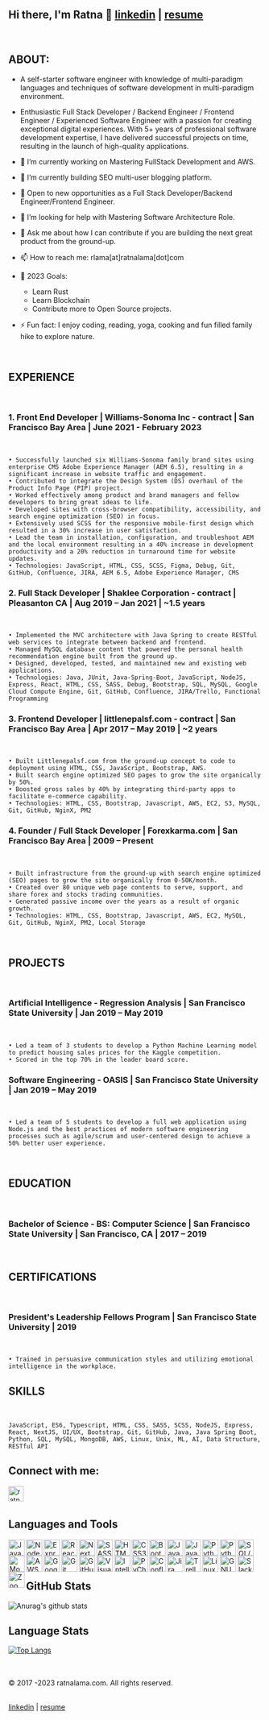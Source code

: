 ## Hi there, I'm Ratna 👋 [linkedin] | [resume]

<br>

## ABOUT:

- A self-starter software engineer with knowledge of multi-paradigm languages and techniques
  of software development in multi-paradigm environment.

- Enthusiastic Full Stack Developer / Backend Engineer / Frontend Engineer / Experienced Software Engineer with a passion for creating exceptional digital experiences. With 5+ years of professional software development expertise, I have delivered successful projects on time, resulting in the launch of high-quality applications.

- 🔭 I’m currently working on Mastering FullStack Development and AWS.
- 🌱 I’m currently building SEO multi-user blogging platform.
- 👯 Open to new opportunities as a Full Stack Developer/Backend Engineer/Frontend Engineer.
- 🤔 I’m looking for help with Mastering Software Architecture Role.
- 💬 Ask me about how I can contribute if you are building the next great product from the ground-up.
- 📫 How to reach me: rlama[at]ratnalama[dot]com
- 🥅 2023 Goals:
  - Learn Rust
  - Learn Blockchain
  - Contribute more to Open Source projects.
- ⚡ Fun fact: I enjoy coding, reading, yoga, cooking and fun filled family hike to explore nature.
  <br>

<br>

## EXPERIENCE

<br>

### 1. Front End Developer | Williams-Sonoma Inc - contract | San Francisco Bay Area | June 2021 - February 2023

<br>

```
• Successfully launched six Williams-Sonoma family brand sites using enterprise CMS Adobe Experience Manager (AEM 6.5), resulting in a  significant increase in website traffic and engagement.
• Contributed to integrate the Design System (DS) overhaul of the Product Info Page (PIP) project.
• Worked effectively among product and brand managers and fellow developers to bring great ideas to life.
• Developed sites with cross-browser compatibility, accessibility, and search engine optimization (SEO) in focus.
• Extensively used SCSS for the responsive mobile-first design which resulted in a 30% increase in user satisfaction.
• Lead the team in installation, configuration, and troubleshoot AEM and the local environment resulting in a 40% increase in development productivity and a 20% reduction in turnaround time for website updates.
• Technologies: JavaScript, HTML, CSS, SCSS, Figma, Debug, Git, GitHub, Confluence, JIRA, AEM 6.5, Adobe Experience Manager, CMS
```

### 2. Full Stack Developer | Shaklee Corporation - contract | Pleasanton CA | Aug 2019 – Jan 2021 | ~1.5 years

<br>

```
• Implemented the MVC architecture with Java Spring to create RESTful web services to integrate between backend and frontend.
• Managed MySQL database content that powered the personal health recommendation engine built from the ground up.
• Designed, developed, tested, and maintained new and existing web applications.
• Technologies: Java, JUnit, Java-Spring-Boot, JavaScript, NodeJS, Express, React, HTML, CSS, SASS, Debug, Bootstrap, SQL, MySQL, Google Cloud Compute Engine, Git, GitHub, Confluence, JIRA/Trello, Functional Programming
```

### 3. Frontend Developer | littlenepalsf.com - contract | San Francisco Bay Area | Apr 2017 – May 2019 | ~2 years

<br>

```
• Built Littlenepalsf.com from the ground-up concept to code to deployment using HTML, CSS, JavaScript, Bootstrap, AWS.
• Built search engine optimized SEO pages to grow the site organically by 50%.
• Boosted gross sales by 40% by integrating third-party apps to facilitate e-commerce capability.
• Technologies: HTML, CSS, Bootstrap, Javascript, AWS, EC2, S3, MySQL, Git, GitHub, NginX, PM2
```

### 4. Founder / Full Stack Developer | Forexkarma.com | San Francisco Bay Area | 2009 – Present

<br>

```
• Built infrastructure from the ground-up with search engine optimized (SEO) pages to grow the site organically from 0-50K/month.
• Created over 80 unique web page contents to serve, support, and share forex and stocks trading communities.
• Generated passive income over the years as a result of organic growth.
• Technologies: HTML, CSS, Bootstrap, Javascript, AWS, EC2, MySQL, Git, GitHub, NginX, PM2, Local Storage

```

<br>

## PROJECTS

<br>

### Artificial Intelligence - Regression Analysis | San Francisco State University | Jan 2019 – May 2019

<br>

```
• Led a team of 3 students to develop a Python Machine Learning model to predict housing sales prices for the Kaggle competition.
• Scored in the top 70% in the leader board score.
```

### Software Engineering - OASIS | San Francisco State University | Jan 2019 – May 2019

<br>

```
• Led a team of 5 students to develop a full web application using Node.js and the best practices of modern software engineering processes such as agile/scrum and user-centered design to achieve a 50% better user experience.
```

<br>

## EDUCATION

<br>

### Bachelor of Science - BS: Computer Science | San Francisco State University | San Francisco, CA | 2017 – 2019

<br>

## CERTIFICATIONS

<br>

### President's Leadership Fellows Program | San Francisco State University | 2019

<br>

```
• Trained in persuasive communication styles and utilizing emotional intelligence in the workplace.
```

## SKILLS

<br>

```
JavaScript, ES6, Typescript, HTML, CSS, SASS, SCSS, NodeJS, Express, React, NextJS, UI/UX, Bootstrap, Git, GitHub, Java, Java Spring Boot, Python, SQL, MySQL, MongoDB, AWS, Linux, Unix, ML, AI, Data Structure, RESTful API
```

## Connect with me:

<!-- [<img align="left" alt="ratnalama.com" width="30px" src="https://raw.githubusercontent.com/iconic/open-iconic/master/svg/globe.svg" />][website] -->

[<img align="left" alt="ratna-lama-linkedin" width="30px" src="https://cdn.jsdelivr.net/npm/simple-icons@v3/icons/linkedin.svg" />][linkedin]

<br /> <br />

## Languages and Tools

<img align="left" alt="JavaScript" height="32" width="32" src="https://cdn.jsdelivr.net/npm/simple-icons@v4/icons/javascript.svg" />
<img align="left" alt="NodeJS" height="32" width="32" src="https://cdn.jsdelivr.net/npm/simple-icons@v4/icons/node-dot-js.svg" />
<img align="left" alt="Express" height="32" width="32" src="https://cdn.jsdelivr.net/npm/simple-icons@v4/icons/express.svg" />
<img align="left" alt="React" height="32" width="32" src="https://cdn.jsdelivr.net/npm/simple-icons@v4/icons/react.svg" />
<img align="left" alt="NextJs" height="32" width="32" src="https://cdn.jsdelivr.net/npm/simple-icons@v4/icons/next-dot-js.svg" />
<img align="left" alt="SASS/SCSS" height="32" width="32" src="https://cdn.jsdelivr.net/npm/simple-icons@v4/icons/sass.svg" />
<img align="left" alt="HTML5" height="32" width="32" src="https://cdn.jsdelivr.net/npm/simple-icons@v4/icons/html5.svg" />
<img align="left" alt="CSS3" height="32" width="32" src="https://cdn.jsdelivr.net/npm/simple-icons@v4/icons/css3.svg" />
<img align="left" alt="Bootstrap" height="32" width="32" src="https://cdn.jsdelivr.net/npm/simple-icons@v4/icons/bootstrap.svg" />
<img align="left" alt="Java" height="32" width="32" src="https://cdn.jsdelivr.net/npm/simple-icons@v4/icons/java.svg" />
<img align="left" alt="Java Spring Boot" height="32" width="32" src="https://cdn.jsdelivr.net/npm/simple-icons@v4/icons/spring.svg" />
<img align="left" alt="Python" height="32" width="32" src="https://cdn.jsdelivr.net/npm/simple-icons@v4/icons/python.svg" />
<img align="left" alt="Python Flask" height="32" width="32" src="https://cdn.jsdelivr.net/npm/simple-icons@v4/icons/flask.svg" />
<img align="left" alt="SQL/MySQL" height="32" width="32" src="https://cdn.jsdelivr.net/npm/simple-icons@v4/icons/mysql.svg" />
<img align="left" alt="MongoDB" height="32" width="32" src="https://cdn.jsdelivr.net/npm/simple-icons@v4/icons/mongodb.svg" />
<img align="left" alt="AWS" height="32" width="32" src="https://cdn.jsdelivr.net/npm/simple-icons@v4/icons/amazonaws.svg" />
<img align="left" alt="Google Cloud Platform" height="32" width="32" src="https://cdn.jsdelivr.net/npm/simple-icons@v4/icons/googlecloud.svg" />
<img align="left" alt="Git" height="32" width="32" src="https://cdn.jsdelivr.net/npm/simple-icons@v4/icons/git.svg" />
<img align="left" alt="GitHub" height="32" width="32" src="https://cdn.jsdelivr.net/npm/simple-icons@v4/icons/github.svg" />
<img align="left" alt="VisualStudioCode" height="32" width="32" src="https://cdn.jsdelivr.net/npm/simple-icons@v4/icons/visualstudiocode.svg" />
<img align="left" alt="IntelliJIdea" height="32" width="32" src="https://cdn.jsdelivr.net/npm/simple-icons@v4/icons/intellijidea.svg" />
<img align="left" alt="PyCharm" height="32" width="32" src="https://cdn.jsdelivr.net/npm/simple-icons@v4/icons/pycharm.svg" />
<img align="left" alt="Confluence" height="32" width="32" src="https://cdn.jsdelivr.net/npm/simple-icons@v4/icons/confluence.svg" />
<img align="left" alt="Jira" height="32" width="32" src="https://cdn.jsdelivr.net/npm/simple-icons@v4/icons/jira.svg" />
<img align="left" alt="Trello" height="32" width="32" src="https://cdn.jsdelivr.net/npm/simple-icons@v4/icons/trello.svg" />
<img align="left" alt="Linux" height="32" width="32" src="https://cdn.jsdelivr.net/npm/simple-icons@v4/icons/linux.svg" />
<img align="left" alt="GNU Bash" height="32" width="32" src="https://cdn.jsdelivr.net/npm/simple-icons@v4/icons/gnubash.svg" />
<img align="left" alt="Slack" height="32" width="32" src="https://cdn.jsdelivr.net/npm/simple-icons@v4/icons/slack.svg" />
<img align="left" alt="Zoom" height="32" width="32" src="https://cdn.jsdelivr.net/npm/simple-icons@v4/icons/zoom.svg" />

<br /><br /><br />

## GitHub Stats

![Anurag's github stats](https://github-readme-stats.vercel.app/api?username=rlama7&show_icons=true&theme=tokyonight&count_private=true&show_icons=true)

## Language Stats

[![Top Langs](https://github-readme-stats.vercel.app/api/top-langs/?username=rlama7&langs_count=10&layout=compact)](https://github.com/anuraghazra/github-readme-stats)

<!-- ## Footer -->

<br />
<br	/>
© 2017 -2023 ratnalama.com. All rights reserved.

<br />
<br />

<!-- [website] | [linkedin] | [resume] -->

[linkedin] | [resume]

<!-- LINKs -->

[website]: https://ratnalama.com
[linkedin]: https://www.linkedin.com/in/ratna-lama/
[resume]: https://app.rezi.ai/s/sZXpwKMnUpBBdZRT9y2d
